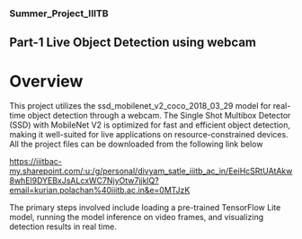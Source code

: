 ### Summer_Project_IIITB
## Part-1 Live Object Detection using webcam
# Overview
This project utilizes the ssd_mobilenet_v2_coco_2018_03_29 model for real-time object detection through a webcam. The Single Shot Multibox Detector (SSD) with MobileNet V2 is optimized for fast and efficient object detection, making it well-suited for live applications on resource-constrained devices.
All the project files can be downloaded from the following link below

https://iiitbac-my.sharepoint.com/:u:/g/personal/divyam_satle_iiitb_ac_in/EeiHcSRtUAtAkw8whEl9DYEBxJsALcxWC7NjyOtw7jjklQ?email=kurian.polachan%40iiitb.ac.in&e=0MTJzK

The primary steps involved include loading a pre-trained TensorFlow Lite model, running the model inference on video frames, and visualizing detection results in real time.



